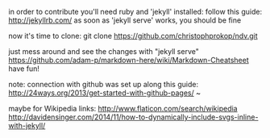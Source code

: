 in order to contribute you'll need ruby and 'jekyll' installed:
follow this guide:
http://jekyllrb.com/
as soon as 'jekyll serve' works, you should be fine

now it's time to clone:
git clone https://github.com/christophprokop/ndv.git

just mess around and see the changes with "jekyll serve"
https://github.com/adam-p/markdown-here/wiki/Markdown-Cheatsheet
have fun!

note:
connection with github was set up along this guide:
http://24ways.org/2013/get-started-with-github-pages/
~

maybe for Wikipedia links:
http://www.flaticon.com/search/wikipedia
http://davidensinger.com/2014/11/how-to-dynamically-include-svgs-inline-with-jekyll/
